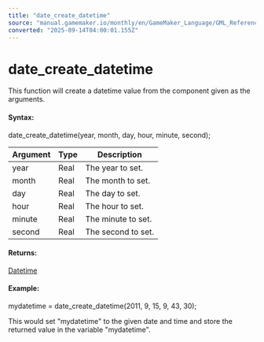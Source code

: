 ```yaml
---
title: "date_create_datetime"
source: "manual.gamemaker.io/monthly/en/GameMaker_Language/GML_Reference/Maths_And_Numbers/Date_And_Time/date_create_datetime.htm"
converted: "2025-09-14T04:00:01.155Z"
---
```


# date\_create\_datetime

This function will create a datetime value from the component given as the arguments.

#### Syntax:

date\_create\_datetime(year, month, day, hour, minute, second);

| Argument | Type | Description |
| --- | --- | --- |
| year | Real | The year to set. |
| month | Real | The month to set. |
| day | Real | The day to set. |
| hour | Real | The hour to set. |
| minute | Real | The minute to set. |
| second | Real | The second to set. |

#### Returns:

[Datetime](../../../../../../../GameMaker_Language/GML_Reference/Maths_And_Numbers/Date_And_Time/date_current_datetime.md)

#### Example:

mydatetime = date\_create\_datetime(2011, 9, 15, 9, 43, 30);

This would set "mydatetime" to the given date and time and store the returned value in the variable "mydatetime".